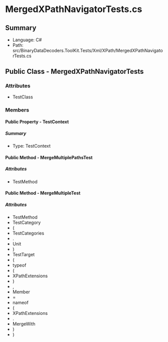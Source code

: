 ﻿# MergedXPathNavigatorTests.cs

## Summary

* Language: C#
* Path: src/BinaryDataDecoders.ToolKit.Tests/Xml/XPath/MergedXPathNavigatorTests.cs

## Public Class - MergedXPathNavigatorTests

### Attributes

 - TestClass

### Members

#### Public Property - TestContext

##### Summary

 * Type: TestContext 

#### Public Method - MergeMultiplePathsTest

##### Attributes

 - TestMethod


#### Public Method - MergeMultipleTest

##### Attributes

 - TestMethod
 - TestCategory
 - (
 - TestCategories
 - .
 - Unit
 - )
 - TestTarget
 - (
 - typeof
 - (
 - XPathExtensions
 - )
 - ,
 - Member
 - =
 - nameof
 - (
 - XPathExtensions
 - .
 - MergeWith
 - )
 - )


